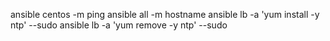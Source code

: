 ansible centos -m ping
ansible all -m hostname
ansible lb -a 'yum install -y ntp' --sudo
ansible lb -a 'yum remove -y ntp' --sudo
